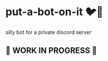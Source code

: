 # put-a-bot-on-it :bird::robot:

silly bot for a private discord server

## :construction: WORK IN PROGRESS :construction:
